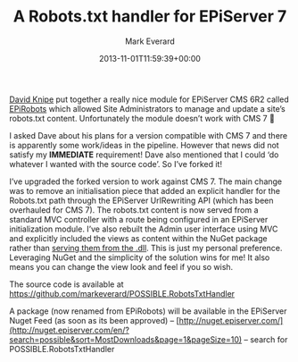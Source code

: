 ﻿---
title: A Robots.txt handler for EPiServer 7
date: 2013-11-01T11:59:39+00:00
author: Mark Everard
layout: post
color: rgb(0,0,0)
permalink: /2013/11/01/a-robots-txt-handler-for-episerver-7/
dsq_thread_id:
  - "1926515558"
categories:
  - Episerver
---
<a title="Get all of your technology needs at David Tec" href="http://www.david-tec.com/" target="_blank">David Knipe</a> put together a really nice module for EPiServer CMS 6R2 called <a title="EPiRobots for EPiServer CMS 6 R2" href="http://www.david-tec.com/2011/07/EPiRobots-A-generic-robotstxt-handler-for-your-EPiServer-CMS-6-R2-site/" target="_blank">EPiRobots</a> which allowed Site Administrators to manage and update a site&#8217;s robots.txt content. Unfortunately the module doesn&#8217;t work with CMS 7 🙁

I asked Dave about his plans for a version compatible with CMS 7 and there is apparently some work/ideas in the pipeline. However that news did not satisfy my **IMMEDIATE** requirement! Dave also mentioned that I could &#8216;do whatever I wanted with the source code&#8217;. So I&#8217;ve forked it!

I&#8217;ve upgraded the forked version to work against CMS 7. The main change was to remove an initialisation piece that added an explicit handler for the Robots.txt path through the EPiServer UrlRewriting API (which has been overhauled for CMS 7). The robots.txt content is now served from a standard MVC controller with a route being configured in an EPiServer initialization module. I&#8217;ve also rebuilt the Admin user interface using MVC and explicitly included the views as content within the NuGet package rather than <a title="EPiServer plugins served from a single .dll" href="http://labs.episerver.com/en/Blogs/Johano/Dates/2008/6/EPiServer-PlugIns-in-one-single-dll/" target="_blank">serving them from the .dll</a>. This is just my personal preference. Leveraging NuGet and the simplicity of the solution wins for me! It also means you can change the view look and feel if you so wish.

The source code is available at <https://github.com/markeverard/POSSIBLE.RobotsTxtHandler>

A package (now renamed from EPiRobots) will be available in the EPiServer Nuget Feed (as soon as its been approved) &#8211; [http://nuget.episerver.com/](http://nuget.episerver.com/en/?search=possible&sort=MostDownloads&page=1&pageSize=10) &#8211; search for POSSIBLE.RobotsTxtHandler
